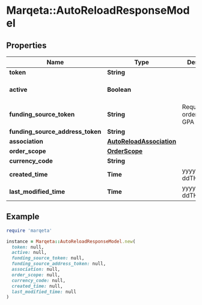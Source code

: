 # Marqeta::AutoReloadResponseModel

## Properties

| Name | Type | Description | Notes |
| ---- | ---- | ----------- | ----- |
| **token** | **String** |  | [optional] |
| **active** | **Boolean** |  | [optional][default to true] |
| **funding_source_token** | **String** | Required when order scope is GPA | [optional] |
| **funding_source_address_token** | **String** |  | [optional] |
| **association** | [**AutoReloadAssociation**](AutoReloadAssociation.md) |  | [optional] |
| **order_scope** | [**OrderScope**](OrderScope.md) |  |  |
| **currency_code** | **String** |  |  |
| **created_time** | **Time** | yyyy-MM-ddTHH:mm:ssZ |  |
| **last_modified_time** | **Time** | yyyy-MM-ddTHH:mm:ssZ |  |

## Example

```ruby
require 'marqeta'

instance = Marqeta::AutoReloadResponseModel.new(
  token: null,
  active: null,
  funding_source_token: null,
  funding_source_address_token: null,
  association: null,
  order_scope: null,
  currency_code: null,
  created_time: null,
  last_modified_time: null
)
```

